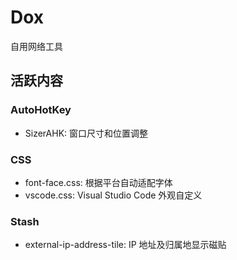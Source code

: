 # Dox

自用网络工具

## 活跃内容

### AutoHotKey
* SizerAHK: 窗口尺寸和位置调整

### CSS
* font-face.css: 根据平台自动适配字体
* vscode.css: Visual Studio Code 外观自定义

### Stash
* external-ip-address-tile: IP 地址及归属地显示磁贴
